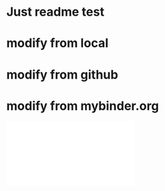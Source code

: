 # Just readme test
# modify from local
# modify from github
# modify from mybinder.org

<iframe src="//player.bilibili.com/player.html?aid=43497752&cid=76220282&page=1" scrolling="no" border="0" frameborder="no" framespacing="0" allowfullscreen="true"> </iframe>
